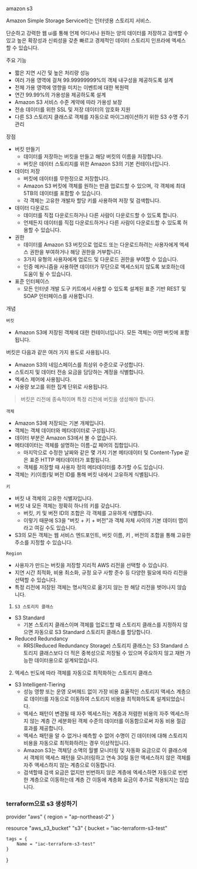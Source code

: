 
amazon s3

Amazon Simple Storage Service라는 인터넷용 스토리지 서비스.

단순하고 강력한 웹 ui를 통해 언제 어디서나 원하는 양의 데이터를 저장하고 검색할 수 있고 높은 확장성과 신뢰성을 갖춘 빠르고 경제적인 데이터 스토리지 인프라에 엑세스 할 수 있습니다.

주요 기능

- 짧은 지연 시간 및 높은 처리량 성능
- 여러 가용 영역에 걸쳐 99.99999999%의 객체 내구성을 제공하도록 설계
- 전체 가용 영역에 영향을 미치는 이벤트에 대한 복원력
- 연간 99.99%의 가용성을 제공하도록 설계
- Amazon S3 서비스 수준 계약에 따라 가용성 보장
- 전송 데이터를 위한 SSL 및 저장 데이터의 암호화 지원
- 다른 S3 스토리지 클래스로 객체를 자동으로 마이그레이션하기 위한 S3 수명 주기 관리

장점

- 버킷 만들기 
	- 데이터를 저장하는 버킷을 만들고 해당 버킷의 이름을 저장합니다. 
	- 버킷은 데이터 스토리지를 위한 Amazon S3의 기본 컨테이너입니다.
- 데이터 저장
	- 버킷에 데이터를 무한정으로 저장합니다.
	- Amazon S3 버킷에 객체를 원하는 만큼 업로드할 수 있으며, 각 객체에 최대 5TB의 데이터를 포함할 수 있습니다.
	- 각 객체는 고유한 개발자 할당 키를 사용하여 저장 및 검색합니다.
- 데이터 다운로드 
	- 데이터를 직접 다운로드하거나 다른 사람이 다운로드할 수 있도록 합니다.
	- 언제든지 데이터를 직접 다운로드하거나 다른 사람이 다운로드할 수 있도록 허용할 수 있습니다.
- 권한 
	- 데이터를 Amazon S3 버킷으로 업로드 또는 다운로드하려는 사용자에게 엑세스 권한을 부여하거나 해당 권한을 거부합니다.
	- 3가지 유형의 사용자에게 업로드 및 다운로드 권한을 부여할 수 있습니다.
	- 인증 메커니즘을 사용하면 데이터가 무단으로 엑세스되지 않도록 보호하는데 도움이 될 수 있습니다.
- 표준 인터페이스
	- 모든 인터넷 개발 도구 키트에서 사용할 수 있도록 설계된 표준 기반 REST 및 SOAP 인터페이스를 사용합니다.

개념

`버킷`
- Amazon S3에 저장된 객체에 대한 컨테이너입니다. 모든 객체는 어떤 버킷에 포함됩니다.

버킷은 다음과 같은 여러 가지 용도로 사용됩니다.
- Amazon S3의 네임스페이스를 최상위 수준으로 구성합니다.
- 스토리지 및 데이터 전송 요금을 담당하는 계정을 식별합니다.
- 엑세스 제어에 사용됩니다.
- 사용량 보고를 위한 집계 단위로 사용됩니다.

> 버킷은 리전에 종속적이며 특정 리전에 버킷을 생성해야 합니다.

`객체`
- Amazon S3에 저장되는 기본 개체입니다.
- 객체는 객체 데이터와 메타데이터로 구성됩니다.
- 데이터 부분은 Amazon S3에서 볼 수 없습니다.
- 메타데이터는 객체를 설명하는 이름-값 페어의 집합입니다.
	- 마지막으로 수정한 날짜와 같은 몇 가지 기본 메타데이터 및 Content-Type 같은 표준 HTTP 메타데이터가 포함됩니다.
	- 객체를 저장할 때 사용자 정의 메타데이터를 추가할 수도 있습니다.
- 객체는 키(이름)및 버전 ID를 통해 버킷 내에서 고유하게 식별됩니다.

`키`
- 버킷 내 객체의 고유한 식별자입니다. 
- 버킷 내 모든 객체는 정확히 하나의 키를 갖습니다.
	- 버킷, 키 및 버전 ID의 조합은 각 객체를 고유하게 식별합니다.
	- 이렇기 때문에 S3을 "버킷 + 키 + 버전"과 객체 자체 사이의 기본 데이터 맵이라고 여길 수도 있습니다.
- S3의 모든 객체는 웹 서비스 엔드포인트, 버킷 이름, 키 , 버전의 조합을 통해 고유한 주소를 지정할 수 있습니다.

`Region`
- 사용자가 만드는 버킷을 저장할 지리적 AWS 리전을 선택할 수 있습니다.
- 지연 시간 최적화, 비용 최소화, 규정 요구 사항 준수 등 다양한 필요에 따라 리전을 선택할 수 있습니다.
- 특정 리전에 저장된 객체는 명시적으로 옮기지 않는 한 해당 리전을 벗어나지 않습니다.

1. `S3 스토리지 클래스`

- S3 Standard
	- 기본 스토리지 클래스이며 객체를 업로드할 때 스토리지 클래스를 지정하지 않으면 자동으로 S3 Standard 스토리지 클래스를 할당합니다.
- Reduced Redundancy 
	- RRS(Reduced Redundancy Storage) 스토리지 클래스는 S3 Standard 스토리지 클래스보다 더 적은 중복성으로 저장될 수 있으며 주요하지 않고 재현 가능한 데이터용으로 설계되었습니다.

2. 엑세스 빈도에 따라 객체를 자동으로 최적화하는 스토리지 클래스

- S3 Intelligent-Tiering 
	- 성능 영향 또는 운영 오버헤드 없이 가장 비용 효율적인 스토리지 액세스 계층으로 데이터를 자동으로 이동하여 스토리지 비용을 최적화하도록 설계되었습니다.
	- 엑세스 패턴이 변경될 때 자주 엑세스하는 계층과 저렴한 비용의 자주 엑세스하지 않는 계층 간 세분화된 객체 수준의 데이터를 이동함으로써 자동 비용 절감 효과를 제공합니다.
	- 엑세스 패턴을 알 수 없거나 예측할 수 없어 수명이 긴 데이터에 대해 스토리지 비용을 자동으로 최적화하려는 경우 이상적입니다.
	- Amazon S3는 객체당 소액의 월별 모니터링 및 자동화 요금으로 이 클래스에서 객체의 액세스 패턴을 모니터링하고 연속 30일 동안 액세스하지 않은 객체를 자주 액세스하지 않는 계층으로 이동합니다.
	- 검색할때 검색 요금은 없지만 빈번하지 않은 계층에 엑세스하면 자동으로 빈번한 계층으로 이동하는데 계층 간 이동에 계층화 요금이 추가로 적용되지는 않습니다.

### terraform으로 s3 생성하기

provider "aws" {
	region = "ap-northeast-2"
}

resource "aws_s3_bucket" "s3" {
	bucket = "iac-terraform-s3-test"

	tags = {
		Name = "iac-terraform-s3-test"
	}
}  
